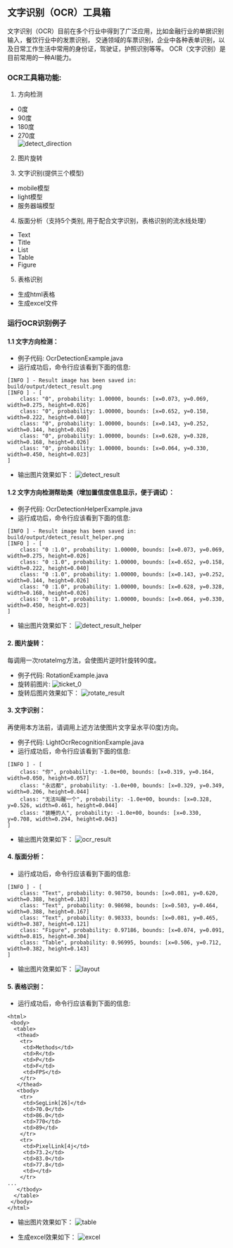 ## 文字识别（OCR）工具箱
文字识别（OCR）目前在多个行业中得到了广泛应用，比如金融行业的单据识别输入，餐饮行业中的发票识别，
交通领域的车票识别，企业中各种表单识别，以及日常工作生活中常用的身份证，驾驶证，护照识别等等。
OCR（文字识别）是目前常用的一种AI能力。

### OCR工具箱功能:
1. 方向检测   
- 0度   
- 90度   
- 180度   
- 270度   
![detect_direction](https://djl-model.oss-cn-hongkong.aliyuncs.com/AIAS/OCR/images/detect_direction.png)

2. 图片旋转

3. 文字识别(提供三个模型)
- mobile模型   
- light模型   
- 服务器端模型 
  
4. 版面分析（支持5个类别, 用于配合文字识别，表格识别的流水线处理）
- Text
- Title
- List
- Table
- Figure

5. 表格识别
- 生成html表格
- 生成excel文件


### 运行OCR识别例子
#### 1.1 文字方向检测：
- 例子代码: OcrDetectionExample.java    
- 运行成功后，命令行应该看到下面的信息:
```text
[INFO ] - Result image has been saved in: build/output/detect_result.png
[INFO ] - [
	class: "0", probability: 1.00000, bounds: [x=0.073, y=0.069, width=0.275, height=0.026]
	class: "0", probability: 1.00000, bounds: [x=0.652, y=0.158, width=0.222, height=0.040]
	class: "0", probability: 1.00000, bounds: [x=0.143, y=0.252, width=0.144, height=0.026]
	class: "0", probability: 1.00000, bounds: [x=0.628, y=0.328, width=0.168, height=0.026]
	class: "0", probability: 1.00000, bounds: [x=0.064, y=0.330, width=0.450, height=0.023]
]
```
- 输出图片效果如下：
![detect_result](https://djl-model.oss-cn-hongkong.aliyuncs.com/AIAS/OCR/images/detect_result.png)

#### 1.2 文字方向检测帮助类（增加置信度信息显示，便于调试）：
- 例子代码: OcrDetectionHelperExample.java 
- 运行成功后，命令行应该看到下面的信息:
```text
[INFO ] - Result image has been saved in: build/output/detect_result_helper.png
[INFO ] - [
	class: "0 :1.0", probability: 1.00000, bounds: [x=0.073, y=0.069, width=0.275, height=0.026]
	class: "0 :1.0", probability: 1.00000, bounds: [x=0.652, y=0.158, width=0.222, height=0.040]
	class: "0 :1.0", probability: 1.00000, bounds: [x=0.143, y=0.252, width=0.144, height=0.026]
	class: "0 :1.0", probability: 1.00000, bounds: [x=0.628, y=0.328, width=0.168, height=0.026]
	class: "0 :1.0", probability: 1.00000, bounds: [x=0.064, y=0.330, width=0.450, height=0.023]
]
```
- 输出图片效果如下：
![detect_result_helper](https://djl-model.oss-cn-hongkong.aliyuncs.com/AIAS/OCR/images/detect_result_helper.png)

#### 2. 图片旋转：
每调用一次rotateImg方法，会使图片逆时针旋转90度。
- 例子代码: RotationExample.java 
- 旋转前图片:
![ticket_0](https://djl-model.oss-cn-hongkong.aliyuncs.com/AIAS/OCR/images/ticket_0.png)
- 旋转后图片效果如下：
![rotate_result](https://djl-model.oss-cn-hongkong.aliyuncs.com/AIAS/OCR/images/rotate_result.png)

#### 3. 文字识别：
再使用本方法前，请调用上述方法使图片文字呈水平(0度)方向。  
- 例子代码: LightOcrRecognitionExample.java  
- 运行成功后，命令行应该看到下面的信息:
```text
[INFO ] - [
	class: "你", probability: -1.0e+00, bounds: [x=0.319, y=0.164, width=0.050, height=0.057]
	class: "永远都", probability: -1.0e+00, bounds: [x=0.329, y=0.349, width=0.206, height=0.044]
	class: "无法叫醒一个", probability: -1.0e+00, bounds: [x=0.328, y=0.526, width=0.461, height=0.044]
	class: "装睡的人", probability: -1.0e+00, bounds: [x=0.330, y=0.708, width=0.294, height=0.043]
]
```
- 输出图片效果如下：
![ocr_result](https://djl-model.oss-cn-hongkong.aliyuncs.com/AIAS/OCR/images/ocr_result.png)

#### 4. 版面分析：
- 运行成功后，命令行应该看到下面的信息:
```text
[INFO ] - [
	class: "Text", probability: 0.98750, bounds: [x=0.081, y=0.620, width=0.388, height=0.183]
	class: "Text", probability: 0.98698, bounds: [x=0.503, y=0.464, width=0.388, height=0.167]
	class: "Text", probability: 0.98333, bounds: [x=0.081, y=0.465, width=0.387, height=0.121]
	class: "Figure", probability: 0.97186, bounds: [x=0.074, y=0.091, width=0.815, height=0.304]
	class: "Table", probability: 0.96995, bounds: [x=0.506, y=0.712, width=0.382, height=0.143]
]
```
- 输出图片效果如下：
![layout](https://djl-model.oss-cn-hongkong.aliyuncs.com/AIAS/OCR/images/layout_detect_result.jpeg)

#### 5. 表格识别：
- 运行成功后，命令行应该看到下面的信息:
```text
<html>
 <body>
  <table>
   <thead>
    <tr>
     <td>Methods</td>
     <td>R</td>
     <td>P</td>
     <td>F</td>
     <td>FPS</td>
    </tr>
   </thead>
   <tbody>
    <tr>
     <td>SegLink[26]</td>
     <td>70.0</td>
     <td>86.0</td>
     <td>770</td>
     <td>89</td>
    </tr>
    <tr>
     <td>PixelLink[4j</td>
     <td>73.2</td>
     <td>83.0</td>
     <td>77.8</td>
     <td></td>
    </tr>
...
   </tbody>
  </table> 
 </body>
</html>
```

- 输出图片效果如下：
![table](https://djl-model.oss-cn-hongkong.aliyuncs.com/AIAS/OCR/images/table.jpeg)

- 生成excel效果如下：
![excel](https://djl-model.oss-cn-hongkong.aliyuncs.com/AIAS/OCR/images/excel.jpeg)
